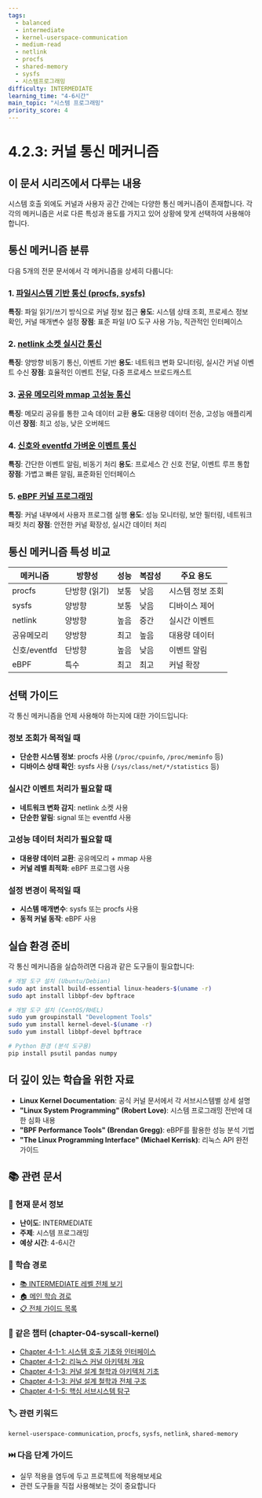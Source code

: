 ```yaml
---
tags:
  - balanced
  - intermediate
  - kernel-userspace-communication
  - medium-read
  - netlink
  - procfs
  - shared-memory
  - sysfs
  - 시스템프로그래밍
difficulty: INTERMEDIATE
learning_time: "4-6시간"
main_topic: "시스템 프로그래밍"
priority_score: 4
---
```


# 4.2.3: 커널 통신 메커니즘

## 이 문서 시리즈에서 다루는 내용

시스템 호출 외에도 커널과 사용자 공간 간에는 다양한 통신 메커니즘이 존재합니다. 각각의 메커니즘은 서로 다른 특성과 용도를 가지고 있어 상황에 맞게 선택하여 사용해야 합니다.

## 통신 메커니즘 분류

다음 5개의 전문 문서에서 각 메커니즘을 상세히 다룹니다:

### 1. [파일시스템 기반 통신 (procfs, sysfs)](04-02-04-procfs-sysfs.md)

**특징**: 파일 읽기/쓰기 방식으로 커널 정보 접근
**용도**: 시스템 상태 조회, 프로세스 정보 확인, 커널 매개변수 설정
**장점**: 표준 파일 I/O 도구 사용 가능, 직관적인 인터페이스

### 2. [netlink 소켓 실시간 통신](04-02-05-netlink-socket.md)

**특징**: 양방향 비동기 통신, 이벤트 기반
**용도**: 네트워크 변화 모니터링, 실시간 커널 이벤트 수신
**장점**: 효율적인 이벤트 전달, 다중 프로세스 브로드캐스트

### 3. [공유 메모리와 mmap 고성능 통신](04-02-06-shared-memory.md)

**특징**: 메모리 공유를 통한 고속 데이터 교환
**용도**: 대용량 데이터 전송, 고성능 애플리케이션
**장점**: 최고 성능, 낮은 오버헤드

### 4. [신호와 eventfd 가벼운 이벤트 통신](04-02-08-signal-eventfd.md)

**특징**: 간단한 이벤트 알림, 비동기 처리
**용도**: 프로세스 간 신호 전달, 이벤트 루프 통합
**장점**: 가볍고 빠른 알림, 표준화된 인터페이스

### 5. [eBPF 커널 프로그래밍](04-03-02-ebpf-programming.md)

**특징**: 커널 내부에서 사용자 프로그램 실행
**용도**: 성능 모니터링, 보안 필터링, 네트워크 패킷 처리
**장점**: 안전한 커널 확장성, 실시간 데이터 처리

## 통신 메커니즘 특성 비교

| 메커니즘 | 방향성 | 성능 | 복잡성 | 주요 용도 |
|----------|--------|------|--------|-----------
| procfs | 단방향 (읽기) | 보통 | 낮음 | 시스템 정보 조회 |
| sysfs | 양방향 | 보통 | 낮음 | 디바이스 제어 |
| netlink | 양방향 | 높음 | 중간 | 실시간 이벤트 |
| 공유메모리 | 양방향 | 최고 | 높음 | 대용량 데이터 |
| 신호/eventfd | 단방향 | 높음 | 낮음 | 이벤트 알림 |
| eBPF | 특수 | 최고 | 최고 | 커널 확장 |

## 선택 가이드

각 통신 메커니즘을 언제 사용해야 하는지에 대한 가이드입니다:

### 정보 조회가 목적일 때

- **단순한 시스템 정보**: procfs 사용 (`/proc/cpuinfo`, `/proc/meminfo` 등)
- **디바이스 상태 확인**: sysfs 사용 (`/sys/class/net/*/statistics` 등)

### 실시간 이벤트 처리가 필요할 때  

- **네트워크 변화 감지**: netlink 소켓 사용
- **단순한 알림**: signal 또는 eventfd 사용

### 고성능 데이터 처리가 필요할 때

- **대용량 데이터 교환**: 공유메모리 + mmap 사용
- **커널 레벨 최적화**: eBPF 프로그램 사용

### 설정 변경이 목적일 때

- **시스템 매개변수**: sysfs 또는 procfs 사용
- **동적 커널 동작**: eBPF 사용

## 실습 환경 준비

각 통신 메커니즘을 실습하려면 다음과 같은 도구들이 필요합니다:

```bash
# 개발 도구 설치 (Ubuntu/Debian)
sudo apt install build-essential linux-headers-$(uname -r)
sudo apt install libbpf-dev bpftrace

# 개발 도구 설치 (CentOS/RHEL)
sudo yum groupinstall "Development Tools"
sudo yum install kernel-devel-$(uname -r)
sudo yum install libbpf-devel bpftrace

# Python 환경 (분석 도구용)
pip install psutil pandas numpy
```

## 더 깊이 있는 학습을 위한 자료

- **Linux Kernel Documentation**: 공식 커널 문서에서 각 서브시스템별 상세 설명
- **"Linux System Programming" (Robert Love)**: 시스템 프로그래밍 전반에 대한 심화 내용
- **"BPF Performance Tools" (Brendan Gregg)**: eBPF를 활용한 성능 분석 기법
- **"The Linux Programming Interface" (Michael Kerrisk)**: 리눅스 API 완전 가이드

## 📚 관련 문서

### 📖 현재 문서 정보

- **난이도**: INTERMEDIATE
- **주제**: 시스템 프로그래밍
- **예상 시간**: 4-6시간

### 🎯 학습 경로

- [📚 INTERMEDIATE 레벨 전체 보기](../learning-paths/intermediate/)
- [🏠 메인 학습 경로](../learning-paths/)
- [📋 전체 가이드 목록](../README.md)

### 📂 같은 챕터 (chapter-04-syscall-kernel)

- [Chapter 4-1-1: 시스템 호출 기초와 인터페이스](./04-01-system-call-basics.md)
- [Chapter 4-1-2: 리눅스 커널 아키텍처 개요](./04-02-kernel-architecture.md)
- [Chapter 4-1-3: 커널 설계 철학과 아키텍처 기초](./04-01-03-kernel-design-philosophy.md)
- [Chapter 4-1-3: 커널 설계 철학과 전체 구조](./04-01-04-kernel-design-structure.md)
- [Chapter 4-1-5: 핵심 서브시스템 탐구](./04-01-05-core-subsystems.md)

### 🏷️ 관련 키워드

`kernel-userspace-communication`, `procfs`, `sysfs`, `netlink`, `shared-memory`

### ⏭️ 다음 단계 가이드

- 실무 적용을 염두에 두고 프로젝트에 적용해보세요
- 관련 도구들을 직접 사용해보는 것이 중요합니다
